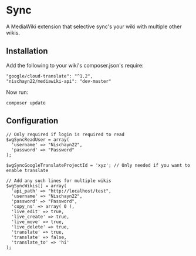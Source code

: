 # Sync
A MediaWiki extension that selective sync's your wiki with multiple other wikis.


## Installation

Add the following to your wiki's composer.json's require:

    "google/cloud-translate": "^1.2",
    "nischayn22/mediawiki-api": "dev-master"
Now run:

    composer update

## Configuration

    // Only required if login is required to read
    $wgSyncReadUser = array(
      'username' => "Nischayn22",
      'password' => "Password"
    );

    $wgSyncGoogleTranslateProjectId = 'xyz'; // Only needed if you want to enable translate

    // Add any such lines for multiple wikis
    $wgSyncWikis[] = array(
      'api_path' => "http://localhost/test",
      'username' => "Nischayn22",
      'password' => "Password",
      'copy_ns' => array( 0 ),
      'live_edit' => true,
      'live_create' => true,
      'live_move' => true,
      'live_delete' => true,
      'translate' => true,
      'translate' => false,
      'translate_to' => 'hi'
    );

